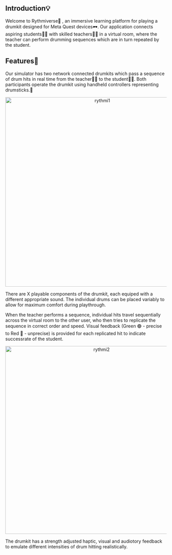 ## Introduction💡 

Welcome to Rythmiverse🥁 , an immersive learning platform for playing a drumkit designed for Meta Quest devices🕶️. Our application connects aspiring students🧑‍🎓 with skilled teachers🧑‍🏫 in a virtual room, where the teacher can perform drumming sequences which are in turn repeated by the student. 

## Features🌟
Our simulator has two network connected drumkits which pass a sequence of drum hits in real time from the teacher🧑‍🏫 to the student🧑‍🎓. Both participants operate the drumkit using handheld controllers representing drumsticks.🥁 

<div style="text-align: center;">
  <img width="590" alt="rythmi1" src="https://github.com/user-attachments/assets/d34c6101-1abd-4413-b8e2-036a39b4d80b">
</div>

There are X playable components of the drumkit, each equiped with a different appropriate sound. The individual drums can be placed variably to allow for maximum comfort during playthrough. 

When the teacher performs a sequence, individual hits travel sequentially across the virtual room to the other user, who then tries to replicate the sequence in correct order and speed. Visual feedback (Green 🟢 - precise to Red 🔴 - unprecise) is provided for each replicated hit to indicate successrate of the student.  
<div style="text-align: center;">
  <img width="585" alt="rythmi2" src="https://github.com/user-attachments/assets/6e0dff7d-7004-4b57-9ac7-2bf8cc0c0aae">
</div>

The drumkit has a strength adjusted haptic, visual and audiotory feedback to emulate different intensities of drum hitting realistically.

